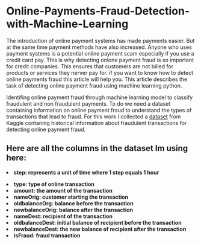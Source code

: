 # Online-Payments-Fraud-Detection-with-Machine-Learning

The introduction of online payment systems has made payments easier. But at the same time payment methods have also increased. Anyone who uses payment systems is a potential online payment scam especially if you use a credit card pay. This is why detecting onlone payment fraud is so important for credit companies. This ensures that customers are not billed for products or services they nerver pay for. if you want to know how to detect online payments fraud this article will help you. This article describes the task of detecting online payment fraud using machine learning python.

Identifing online payment fraud through machine learning model to classify fraudulent and non fraudulent payments. To do we need a dataset containing information on online payment fraud to understand the types of transactions that lead to fraud. For this work I collected a <a href="https://www.kaggle.com/ealaxi/paysim1/download">dataset</a> from Kaggle contaning historical information about fraudulent transactions for detecting online payment fraud.
<h2>Here are all the columns in the dataset Im using here:</h2>

<b><li>step: represents a unit of time where 1 step equals 1 hour</li>
<li>type: type of online transaction</li>
<li>amount: the amount of the transaction</li>
<li>nameOrig: customer starting the transaction</li>
<li>oldbalanceOrg: balance before the transaction</li>
<li>newbalanceOrig: balance after the transaction</li>
<li>nameDest: recipient of the transaction</li>
<li>oldbalanceDest: initial balance of recipient before the transaction</li>
<li>newbalanceDest: the new balance of recipient after the transaction</li>
<li>isFraud: fraud transaction</li></b>
